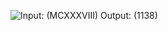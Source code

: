 ![Input: (MCXXXVIII)  Output: (1138)]("[1.png](https://github.com/Tan12d/Leetcode/blob/master/Leetcode_13/1.png?raw=true)")
